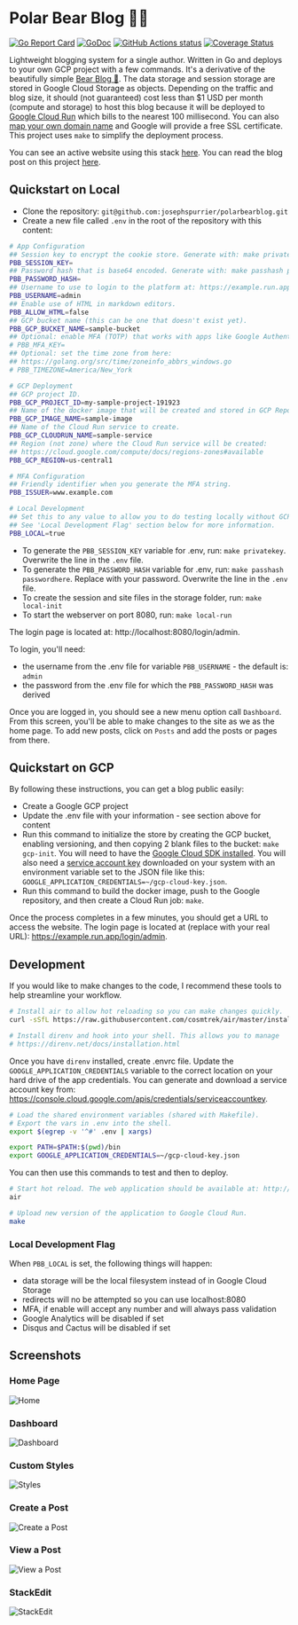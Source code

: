 # Polar Bear Blog 🐻‍❄️

[![Go Report Card](https://goreportcard.com/badge/github.com/josephspurrier/polarbearblog)](https://goreportcard.com/report/github.com/josephspurrier/polarbearblog)
[![GoDoc](https://godoc.org/github.com/josephspurrier/polarbearblog?status.svg)](https://godoc.org/github.com/josephspurrier/polarbearblog) 
[![GitHub Actions status](https://github.com/josephspurrier/polarbearblog/actions/workflows/unit-tests.yml/badge.svg)](https://github.com/josephspurrier/polarbearblog/actions)
[![Coverage Status](https://coveralls.io/repos/github/josephspurrier/polarbearblog/badge.svg?branch=main)](https://coveralls.io/github/josephspurrier/polarbearblog?branch=main)

Lightweight blogging system for a single author. Written in Go and deploys to your own GCP project with a few commands. It's a derivative of the beautifully simple [Bear Blog 🐻](https://bearblog.dev/). The data storage and session storage are stored in Google Cloud Storage as objects. Depending on the traffic and blog size, it should (not guaranteed) cost less than $1 USD per month (compute and storage) to host this blog because it will be deployed to [Google Cloud Run](https://cloud.google.com/run/pricing) which bills to the nearest 100 millisecond. You can also [map your own domain name](https://cloud.google.com/run/docs/mapping-custom-domains) and Google will provide a free SSL certificate. This project uses `make` to simplify the deployment process.

You can see an active website using this stack [here](https://www.josephspurrier.com/). You can read the blog post on this project [here](https://www.josephspurrier.com/polar-bear-blog).

## Quickstart on Local

- Clone the repository: `git@github.com:josephspurrier/polarbearblog.git`
- Create a new file called `.env` in the root of the repository with this content:

```bash
# App Configuration
## Session key to encrypt the cookie store. Generate with: make privatekey
PBB_SESSION_KEY=
## Password hash that is base64 encoded. Generate with: make passhash passwordhere
PBB_PASSWORD_HASH=
## Username to use to login to the platform at: https://example.run.app/login/admin
PBB_USERNAME=admin
## Enable use of HTML in markdown editors.
PBB_ALLOW_HTML=false
## GCP bucket name (this can be one that doesn't exist yet).
PBB_GCP_BUCKET_NAME=sample-bucket
## Optional: enable MFA (TOTP) that works with apps like Google Authenticator. Generate with: make mfa
# PBB_MFA_KEY=
## Optional: set the time zone from here:
## https://golang.org/src/time/zoneinfo_abbrs_windows.go
# PBB_TIMEZONE=America/New_York

# GCP Deployment
## GCP project ID.
PBB_GCP_PROJECT_ID=my-sample-project-191923
## Name of the docker image that will be created and stored in GCP Repository.
PBB_GCP_IMAGE_NAME=sample-image
## Name of the Cloud Run service to create.
PBB_GCP_CLOUDRUN_NAME=sample-service
## Region (not zone) where the Cloud Run service will be created:
## https://cloud.google.com/compute/docs/regions-zones#available
PBB_GCP_REGION=us-central1

# MFA Configuration
## Friendly identifier when you generate the MFA string.
PBB_ISSUER=www.example.com

# Local Development
## Set this to any value to allow you to do testing locally without GCP access.
## See 'Local Development Flag' section below for more information.
PBB_LOCAL=true
```

- To generate the `PBB_SESSION_KEY` variable for .env, run: `make privatekey`. Overwrite the line in the `.env` file.
- To generate the `PBB_PASSWORD_HASH` variable for .env, run: `make passhash passwordhere`. Replace with your password. Overwrite the line in the `.env` file.
- To create the session and site files in the storage folder, run: `make local-init`
- To start the webserver on port 8080, run: `make local-run`

The login page is located at: http://localhost:8080/login/admin.

To login, you'll need:

- the username from the .env file for variable `PBB_USERNAME` - the default is: `admin`
- the password from the .env file for which the `PBB_PASSWORD_HASH` was derived

Once you are logged in, you should see a new menu option call `Dashboard`. From this screen, you'll be able to make changes to the site as we as the home page. To add new posts, click on `Posts` and add the posts or pages from there.

## Quickstart on GCP

By following these instructions, you can get a blog public easily:

- Create a Google GCP project
- Update the .env file with your information - see section above for content
- Run this command to initialize the store by creating the GCP bucket, enabling versioning, and then copying 2 blank files to the bucket: `make gcp-init`. You will need to have the [Google Cloud SDK installed](https://cloud.google.com/sdk/docs/install). You will also need a [service account key](https://console.cloud.google.com/apis/credentials/serviceaccountkey) downloaded on your system with an environment variable set to the JSON file like this: `GOOGLE_APPLICATION_CREDENTIALS=~/gcp-cloud-key.json`.
- Run this command to build the docker image, push to the Google repository, and then create a Cloud Run job: `make`.

Once the process completes in a few minutes, you should get a URL to access the website. The login page is located at (replace with your real URL): https://example.run.app/login/admin.

## Development

If you would like to make changes to the code, I recommend these tools to help streamline your workflow.

```bash
# Install air to allow hot reloading so you can make changes quickly.
curl -sSfL https://raw.githubusercontent.com/cosmtrek/air/master/install.sh | sh -s

# Install direnv and hook into your shell. This allows you to manage 
# https://direnv.net/docs/installation.html
```

Once you have `direnv` installed, create .envrc file. Update the `GOOGLE_APPLICATION_CREDENTIALS` variable to the correct location on your hard drive of the app credentials. You can generate and download a service account key from: https://console.cloud.google.com/apis/credentials/serviceaccountkey.

```bash
# Load the shared environment variables (shared with Makefile).
# Export the vars in .env into the shell.
export $(egrep -v '^#' .env | xargs)

export PATH=$PATH:$(pwd)/bin
export GOOGLE_APPLICATION_CREDENTIALS=~/gcp-cloud-key.json
```

You can then use this commands to test and then to deploy.

```bash
# Start hot reload. The web application should be available at: http://localhost:8080
air

# Upload new version of the application to Google Cloud Run.
make
```

### Local Development Flag

When `PBB_LOCAL` is set, the following things will happen:

- data storage will be the local filesystem instead of in Google Cloud Storage
- redirects will no be attempted so you can use localhost:8080
- MFA, if enable will accept any number and will always pass validation
- Google Analytics will be disabled if set
- Disqus and Cactus will be disabled if set

## Screenshots

### Home Page

![Home](doc/images/home.png)

### Dashboard

![Dashboard](doc/images/dashboard.png)

### Custom Styles

![Styles](doc/images/site-styles.png)

### Create a Post

![Create a Post](doc/images/post-create.png)

### View a Post

![View a Post](doc/images/post.png)

### StackEdit

![StackEdit](doc/images/stackedit.png)